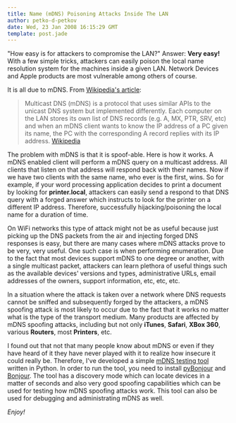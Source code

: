 ```yaml
---
title: Name (mDNS) Poisoning Attacks Inside The LAN
author: petko-d-petkov
date: Wed, 23 Jan 2008 16:15:29 GMT
template: post.jade
---
```


"How easy is for attackers to compromise the LAN?" Answer: **Very easy!** With a few simple tricks, attackers can easily poison the local name resolution system for the machines inside a given LAN. Network Devices and Apple products are most vulnerable among others of course.

It is all due to mDNS. From [Wikipedia's article](http://en.wikipedia.org/wiki/Zeroconf#Apple.27s_protocol:_Multicast_DNS.2FDNS-SD):

> Multicast DNS (mDNS) is a protocol that uses similar APIs to the unicast DNS system but implemented differently. Each computer on the LAN stores its own list of DNS records (e.g. A, MX, PTR, SRV, etc) and when an mDNS client wants to know the IP address of a PC given its name, the PC with the corresponding A record replies with its IP address. [Wikipedia](http://en.wikipedia.org/wiki/Zeroconf#Apple.27s_protocol:_Multicast_DNS.2FDNS-SD)

The problem with mDNS is that it is spoof-able. Here is how it works. A mDNS enabled client will perform a mDNS query on a multicast address. All clients that listen on that address will respond back with their names. Now if we have two clients with the same name, who ever is the first, wins. So for example, if your word processing application decides to print a document by looking for **printer.local**, attackers can easily send a respond to that DNS query with a forged answer which instructs to look for the printer on a different IP address. Therefore, successfully hijacking/poisoning the local name for a duration of time.

On WiFi networks this type of attack might not be as useful because just picking up the DNS packets from the air and injecting forged DNS responses is easy, but there are many cases where mDNS attacks prove to be very, very useful. One such case is when performing enumeration. Due to the fact that most devices support mDNS to one degree or another, with a single multicast packet, attackers can learn plethora of useful things such as the available devices' versions and types, administrative URLs, email addresses of the owners, support information, etc, etc, etc.

In a situation where the attack is taken over a network where DNS requests cannot be sniffed and subsequently forged by the attackers, a mDNS spoofing attack is most likely to occur due to the fact that it works no matter what is the type of the transport medium. Many products are affected by mDNS spoofing attacks, including but not only **iTunes**, **Safari**, **XBox 360**, various **Routers**, most **Printers**, etc.

I found out that not that many people know about mDNS or even if they have heard of it they have never played with it to realize how insecure it could really be. Therefore, I've developed a simple [mDNS testing tool](http://www.gnucitizen.org/static/blog/2008/01/mdns.py) written in Python. In order to run the tool, you need to install [pyBonjour](http://o2s.csail.mit.edu/o2s-wiki/pybonjour) and [Bonjour](http://www.apple.com/macosx/technology/bonjour.html). The tool has a discovery mode which can locate devices in a matter of seconds and also very good spoofing capabilities which can be used for testing how mDNS spoofing attacks work. This tool can also be used for debugging and administrating mDNS as well.

_Enjoy!_
